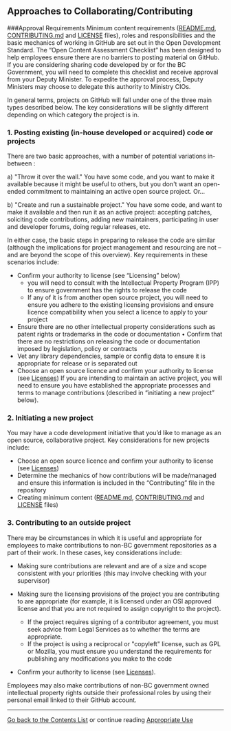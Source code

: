 ## Approaches to Collaborating/Contributing

###Approval RequirementsMinimum content requirements ([README.md](../BC-Gov-Org-HowTo/SAMPLE-README.md), [CONTRIBUTING.md](../BC-Gov-Org-HowTo/SAMPLE-CONTRIBUTING.md) and [LICENSE](../BC-Gov-Org-HowTo/using-licenses.md) files), roles and responsibilities and the basic mechanics of working in GitHub are set out in the Open Development Standard.  The “Open Content Assessment Checklist” has been designed to help employees ensure there are no barriers to posting material on GitHub. If you are considering sharing code developed by or for the BC Government, you will need to complete this checklist and receive approval from your Deputy Minister. To expedite the approval process, Deputy Ministers may choose to delegate this authority to Ministry CIOs.
In general terms, projects on GitHub will fall under one of the three main types described below.  The key considerations will be slightly different depending on which category the project is in.

### 1. Posting existing (in-house developed or acquired) code or projects

There are two basic approaches, with a number of potential variations in-between :a)	"Throw it over the wall." You have some code, and you want to make it available because it might be useful to others, but you don't want an open-ended commitment to maintaining an active open source project. Or...b)	"Create and run a sustainable project." You have some code, and want to make it available and then run it as an active project: accepting patches, soliciting code contributions, adding new maintainers, participating in user and developer forums, doing regular releases, etc.In either case, the basic steps in preparing to release the code are similar (although the implications for project management and resourcing are not – and are beyond the scope of this overview).  Key requirements in these scenarios include:
- Confirm your authority to license (see “Licensing” below)	- you will need to consult with the Intellectual Property Program (IPP) to ensure government has the rights to release the code	- If any of it is from another open source project, you will need to ensure you adhere to the existing licensing provisions and ensure licence compatibility when you select a licence to apply to your project- Ensure there are no other intellectual property considerations such as patent rights or trademarks in the code or documentation •	Confirm that there are no restrictions on releasing the code or documentation imposed by legislation, policy or contracts- Vet any library dependencies, sample or config data to ensure it is appropriate for release or is separated out - Choose an open source licence and confirm your authority to license (see [Licenses](Licenses.md))If you are intending to maintain an active project, you will need to ensure you have established the appropriate processes and terms to manage contributions (described in “initiating a new project” below).

### 2. Initiating a new project

You may have a code development initiative that you’d like to manage as an open source, collaborative project.  Key considerations for new projects include:
- Choose an open source licence and confirm your authority to license (see  [Licenses](Licenses.md))- Determine the mechanics of how contributions will be made/managed and ensure this information is included in the “Contributing” file in the repository
- Creating minimum content ([README.md](../BC-Gov-Org-HowTo/SAMPLE-README.md), [CONTRIBUTING.md](../BC-Gov-Org-HowTo/SAMPLE-CONTRIBUTING.md) and [LICENSE](../BC-Gov-Org-HowTo/using-licenses.md) files)


### 3. Contributing to an outside project

There may be circumstances in which it is useful and appropriate for employees to make contributions to non-BC government repositories as a part of their work. In these cases, key considerations include:

- Making sure contributions are relevant and are of a size and scope consistent with your priorities (this may involve checking with your supervisor)
- Making sure the licensing provisions of the project you are contributing to are appropriate (for example, it is licensed under an OSI approved license and that you are not required to assign copyright to the project).
  - If the project requires signing of a contributor agreement, you must seek advice from Legal Services as to whether the terms are appropriate.
  - If the project is using a reciprocal or "copyleft" license, such as GPL or Mozilla, you must ensure you understand the requirements for publishing any modifications you make to the code

- Confirm your authority to license (see  [Licenses](Licenses.md)).

Employees may also make contributions of non-BC government owned intellectual property rights outside their professional roles by using their personal email linked to their GitHub account.


----------

[Go back to the Contents List](README.md) or continue reading [Appropriate Use](appropriate-use.md)